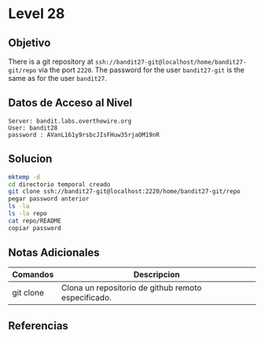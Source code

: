 # Level 28
## Objetivo
There is a git repository at `ssh://bandit27-git@localhost/home/bandit27-git/repo` via the port `2220`. The password for the user `bandit27-git` is the same as for the user `bandit27`.
## Datos de Acceso al Nivel
```
Server: bandit.labs.overthewire.org
User: bandit28
password : AVanL161y9rsbcJIsFHuw35rjaOM19nR

```
## Solucion
```Bash
mktemp -d
cd directorio temporal creado
git clone ssh://bandit27-git@localhost:2220/home/bandit27-git/repo
pegar password anterior
ls -la
ls -la repo
cat repo/README
copiar password
```
## Notas Adicionales
|**Comandos**|**Descripcion**|
|--------|-------------|
|git clone|Clona un repositorio de github remoto especificado.|

## Referencias


